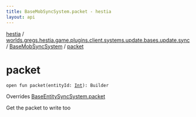 ```yaml
---
title: BaseMobSyncSystem.packet - hestia
layout: api
---
```


<div class='api-docs-breadcrumbs'><a href="../../index.html">hestia</a> / <a href="../index.html">worlds.gregs.hestia.game.plugins.client.systems.update.bases.update.sync</a> / <a href="index.html">BaseMobSyncSystem</a> / <a href="./packet.html">packet</a></div>

# packet

<div class="signature"><code><span class="keyword">open</span> <span class="keyword">fun </span><span class="identifier">packet</span><span class="symbol">(</span><span class="parameterName" id="worlds.gregs.hestia.game.plugins.client.systems.update.bases.update.sync.BaseMobSyncSystem$packet(kotlin.Int)/entityId">entityId</span><span class="symbol">:</span>&nbsp;<a href="https://kotlinlang.org/api/latest/jvm/stdlib/kotlin/-int/index.html"><span class="identifier">Int</span></a><span class="symbol">)</span><span class="symbol">: </span><span class="identifier">Builder</span></code></div>

Overrides <a href="../../worlds.gregs.hestia.game.plugins.client.systems.update.bases.update/-base-entity-sync-system/packet.html">BaseEntitySyncSystem.packet</a>

Get the packet to write too

